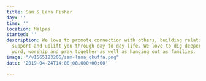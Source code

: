 ```yaml
---
title: Sam & Lana Fisher
day: ''
time: ''
location: Malpas
started: ''
description: We love to promote connection with others, building relationships that
  support and uplift you through day to day life. We love to dig deeper into Gods
  word, worship and pray together as well as hanging out as families.
image: "/v1565123206/sam-lana_qkuffa.png"
date: '2019-04-24T14:08:08.000+00:00'

---
```

